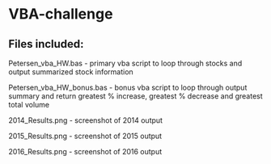 # VBA-challenge

## Files included:

Petersen_vba_HW.bas - primary vba script to loop through stocks and output summarized stock information

Petersen_vba_HW_bonus.bas - bonus vba script to loop through output summary and return greatest % increase, greatest % decrease and greatest total volume

2014_Results.png - screenshot of 2014 output

2015_Results.png - screenshot of 2015 output

2016_Results.png - screenshot of 2016 output
